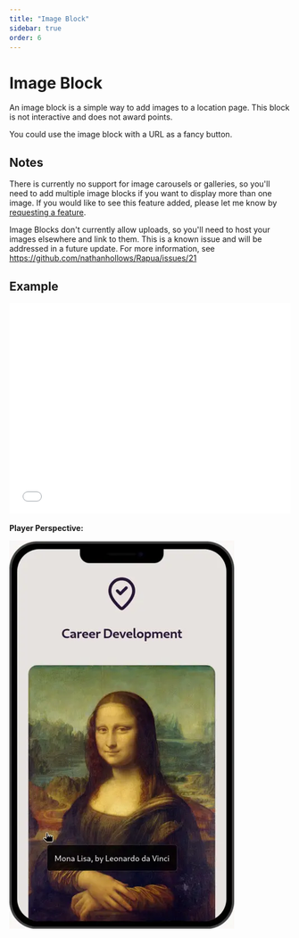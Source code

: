 ```yaml
---
title: "Image Block"
sidebar: true
order: 6
---
```


# Image Block

An image block is a simple way to add images to a location page. This block is not interactive and does not award points.

You could use the image block with a URL as a fancy button.

## Notes

There is currently no support for image carousels or galleries, so you'll need to add multiple image blocks if you want to display more than one image. If you would like to see this feature added, please let me know by [requesting a feature](https://github.com/nathanhollows/Rapua/issues/new?assignees=&labels=&projects=&template=feature_request.md).

Image Blocks don't currently allow uploads, so you'll need to host your images elsewhere and link to them. This is a known issue and will be addressed in a future update. For more information, see https://github.com/nathanhollows/Rapua/issues/21

## Example

<iframe width="100%" class="rounded-2xl" style="aspect-ratio: 4/3;" src="/static/images/docs/user/blocks/block-image.mp4" frameborder="0" allowfullscreen></iframe>

**Player Perspective:**

![](/static/images/docs/user/blocks/block-image-preview.webp)
